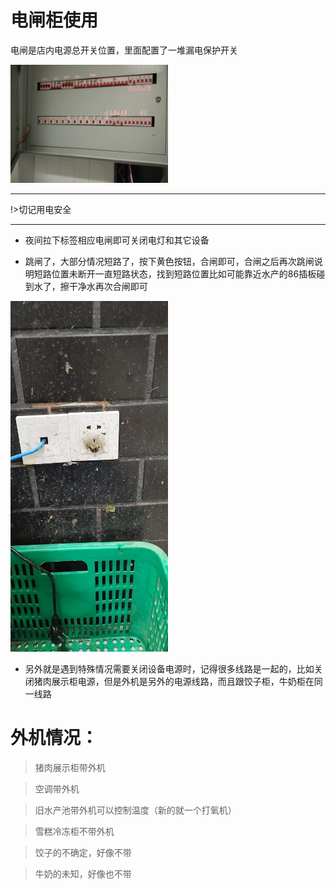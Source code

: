 # 电闸柜使用


电闸是店内电源总开关位置，里面配置了一堆漏电保护开关 

<img src="../../resources/others/电闸柜.jpeg" width="50%">

------

!>切记用电安全

------

* 夜间拉下标签相应电闸即可关闭电灯和其它设备


* 跳闸了，大部分情况短路了，按下黄色按钮，合闸即可，合闸之后再次跳闸说明短路位置未断开一直短路状态，找到短路位置比如可能靠近水产的86插板碰到水了，擦干净水再次合闸即可

<img src="../../resources/others/短路.jpeg" width="50%">

* 另外就是遇到特殊情况需要关闭设备电源时，记得很多线路是一起的，比如关闭猪肉展示柜电源，但是外机是另外的电源线路，而且跟饺子柜，牛奶柜在同一线路


# 外机情况：

> 猪肉展示柜带外机

> 空调带外机

> 旧水产池带外机可以控制温度（新的就一个打氧机）

> 雪糕冷冻柜不带外机

> 饺子的不确定，好像不带

> 牛奶的未知，好像也不带